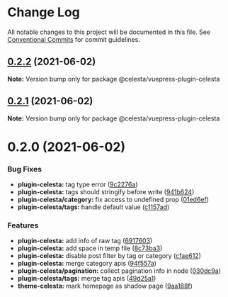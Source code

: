 # Change Log

All notable changes to this project will be documented in this file.
See [Conventional Commits](https://conventionalcommits.org) for commit guidelines.

## [0.2.2](https://github.com/nsznsznjsz/blog/compare/v0.2.1...v0.2.2) (2021-06-02)

**Note:** Version bump only for package @celesta/vuepress-plugin-celesta





## [0.2.1](https://github.com/nsznsznjsz/blog/compare/v0.2.0...v0.2.1) (2021-06-02)

**Note:** Version bump only for package @celesta/vuepress-plugin-celesta





# 0.2.0 (2021-06-02)


### Bug Fixes

* **plugin-celesta:** tag type error ([9c2276a](https://github.com/nsznsznjsz/blog/commit/9c2276ac3ff0d58189d9db479c6cbb343651d427))
* **plugin-celesta:** tags should stringify before write ([941b624](https://github.com/nsznsznjsz/blog/commit/941b6247a5b3d784e9cf7f23942eb7c7e43e3940))
* **plugin-celesta/category:** fix access to undefined prop ([01ed6ef](https://github.com/nsznsznjsz/blog/commit/01ed6ef6e6d5243673e5774f3a8592a33e9f4663))
* **plugin-celesta/tags:** handle default value ([c1157ad](https://github.com/nsznsznjsz/blog/commit/c1157adeeec409ca311e0d5d5d2300c4ecf79899))


### Features

* **plugin-celesta:** add info of raw tag ([6917603](https://github.com/nsznsznjsz/blog/commit/6917603893baceb30bdf5253ced5da972921ae97))
* **plugin-celesta:** add space in temp file ([8c73ba3](https://github.com/nsznsznjsz/blog/commit/8c73ba35a6b304c82dd3106728de9c41c8046728))
* **plugin-celesta:** disable post filter by tag or category ([cfae612](https://github.com/nsznsznjsz/blog/commit/cfae6126de036a0d228572d7f7e27163f006813b))
* **plugin-celesta:** merge category apis ([94f557a](https://github.com/nsznsznjsz/blog/commit/94f557a9e9d555dff6f02167df49136950d6be52))
* **plugin-celesta/pagination:** collect pagination info in node ([030dc9a](https://github.com/nsznsznjsz/blog/commit/030dc9a65d9d6f16d8835c288cc5261756ddb1d3))
* **plugin-celesta/tags:** merge tag apis ([49d25a1](https://github.com/nsznsznjsz/blog/commit/49d25a18691b61482045f8beb6fef8ef50ad803c))
* **theme-celesta:** mark homepage as shadow page ([9aa188f](https://github.com/nsznsznjsz/blog/commit/9aa188f4f53bee03afdb40fa2b171ff7fa5b3eb8))

